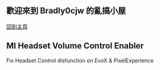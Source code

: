 ## 歡迎來到 Bradly0cjw 的亂搞小屋

[回到主頁](https://bradly0cjw.github.io)

## MI Headset Volume Control Enabler

Fix Headset Control disfunction on EvoX & PixelExperience
